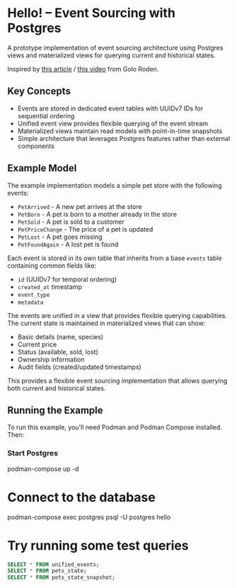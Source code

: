 # Hello! – Event Sourcing with Postgres

A prototype implementation of event sourcing architecture using Postgres views and materialized views for querying current and historical states.

Inspired by [this article](https://www.heise.de/blog/Event-Sourcing-Die-bessere-Art-zu-entwickeln-10258295.html) / [this video](https://www.youtube.com/watch?v=ss9wnixCGRY) from Golo Roden.

## Key Concepts

- Events are stored in dedicated event tables with UUIDv7 IDs for sequential ordering
- Unified event view provides flexible querying of the event stream
- Materialized views maintain read models with point-in-time snapshots
- Simple architecture that leverages Postgres features rather than external components

## Example Model

The example implementation models a simple pet store with the following events:

- `PetArrived` - A new pet arrives at the store
- `PetBorn` - A pet is born to a mother already in the store
- `PetSold` - A pet is sold to a customer
- `PetPriceChange` - The price of a pet is updated
- `PetLost` - A pet goes missing
- `PetFoundAgain` - A lost pet is found

Each event is stored in its own table that inherits from a base `events` table containing common fields like:

- `id` (UUIDv7 for temporal ordering)
- `created_at` timestamp 
- `event_type`
- `metadata`

The events are unified in a view that provides flexible querying capabilities. The current state is maintained in materialized views that can show:

- Basic details (name, species)
- Current price
- Status (available, sold, lost)
- Ownership information
- Audit fields (created/updated timestamps)

This provides a flexible event sourcing implementation that allows querying both current and historical states.

## Running the Example

To run this example, you'll need Podman and Podman Compose installed. Then:

### Start Postgres
podman-compose up -d

# Connect to the database
podman-compose exec postgres psql -U postgres hello

# Try running some test queries
```sql
SELECT * FROM unified_events;
SELECT * FROM pets_state;
SELECT * FROM pets_state_snapshot;
```
